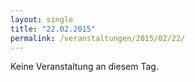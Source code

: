 ```yaml
---
layout: single
title: "22.02.2015"
permalink: /veranstaltungen/2015/02/22/
---
```


Keine Veranstaltung an diesem Tag.
